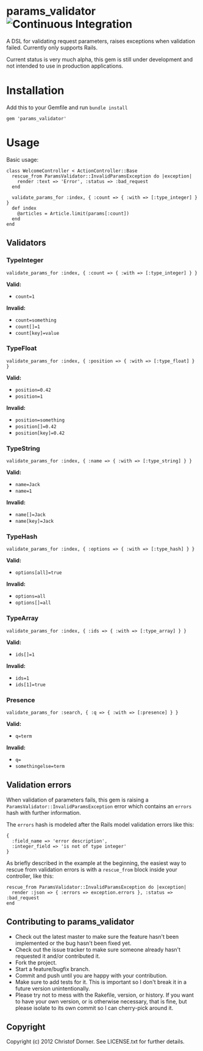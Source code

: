 # params_validator ![Continuous Integration](https://secure.travis-ci.org/chdorner/epubinfo.png?branch=master)

A DSL for validating request parameters, raises exceptions when validation failed. Currently only supports Rails.

Current status is very much alpha, this gem is still under development and not intended to use in production applications.

# Installation

Add this to your Gemfile and run `bundle install`

    gem 'params_validator'

# Usage

Basic usage:

    class WelcomeController < ActionController::Base
      rescue_from ParamsValidator::InvalidParamsException do |exception|
        render :text => 'Error', :status => :bad_request
      end

      validate_params_for :index, { :count => { :with => [:type_integer] } }
      def index
        @articles = Article.limit(params[:count])
      end
    end

## Validators

### TypeInteger

    validate_params_for :index, { :count => { :with => [:type_integer] } }

**Valid:**

* `count=1`

**Invalid:**

* `count=something`
* `count[]=1`
* `count[key]=value`

### TypeFloat

    validate_params_for :index, { :position => { :with => [:type_float] } }

**Valid:**

* `position=0.42`
* `position=1`

**Invalid:**

* `position=something`
* `position[]=0.42`
* `position[key]=0.42`

### TypeString

    validate_params_for :index, { :name => { :with => [:type_string] } }

**Valid:**

* `name=Jack`
* `name=1`

**Invalid:**

* `name[]=Jack`
* `name[key]=Jack`

### TypeHash

    validate_params_for :index, { :options => { :with => [:type_hash] } }

**Valid:**

* `options[all]=true`

**Invalid:**

* `options=all`
* `options[]=all`

### TypeArray

    validate_params_for :index, { :ids => { :with => [:type_array] } }

**Valid:**

* `ids[]=1`

**Invalid:**

* `ids=1`
* `ids[1]=true`

### Presence

    validate_params_for :search, { :q => { :with => [:presence] } }

**Valid:**

* `q=term`

**Invalid:**

* `q=`
* `somethingelse=term`

## Validation errors

When validation of parameters fails, this gem is raising a `ParamsValidator::InvalidParamsException` error which contains an `errors` hash with further information.

The `errors` hash is modeled after the Rails model validation errors like this:

    {
      :field_name => 'error description',
      :integer_field => 'is not of type integer'
    }

As briefly described in the example at the beginning, the easiest way to rescue from validation errors is with a `rescue_from` block inside your controller, like this:

    rescue_from ParamsValidator::InvalidParamsException do |exception|
      render :json => { :errors => exception.errors }, :status => :bad_request
    end

## Contributing to params_validator
 
* Check out the latest master to make sure the feature hasn't been implemented or the bug hasn't been fixed yet.
* Check out the issue tracker to make sure someone already hasn't requested it and/or contributed it.
* Fork the project.
* Start a feature/bugfix branch.
* Commit and push until you are happy with your contribution.
* Make sure to add tests for it. This is important so I don't break it in a future version unintentionally.
* Please try not to mess with the Rakefile, version, or history. If you want to have your own version, or is otherwise necessary, that is fine, but please isolate to its own commit so I can cherry-pick around it.

## Copyright

Copyright (c) 2012 Christof Dorner. See LICENSE.txt for
further details.


